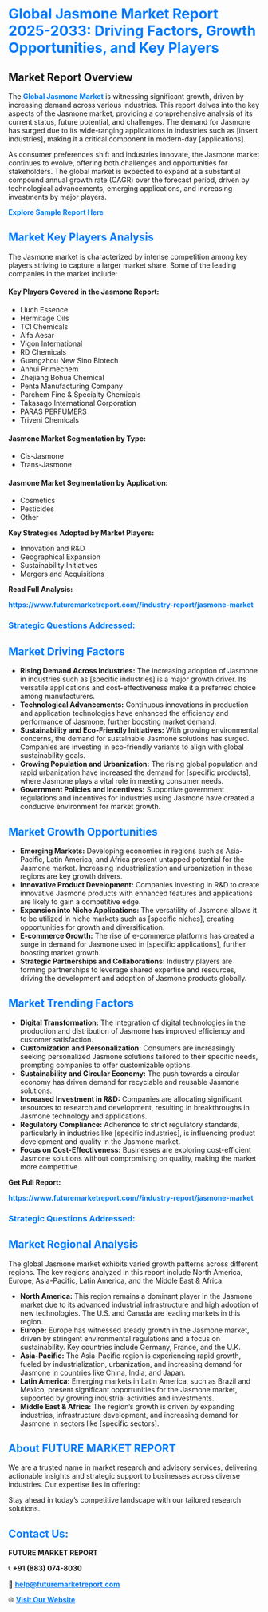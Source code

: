 <h1 style="color: #007BFF;">Global Jasmone Market Report 2025-2033: Driving Factors, Growth Opportunities, and Key Players</h1>

<section id="overview">
<h2>Market Report Overview</h2>
<p>The <a href="https://www.futuremarketreport.com//industry-report/jasmone-market" style="color: #007BFF; text-decoration: none;"><strong>Global Jasmone Market</strong></a> is witnessing significant growth, driven by increasing demand across various industries. This report delves into the key aspects of the Jasmone market, providing a comprehensive analysis of its current status, future potential, and challenges. The demand for Jasmone has surged due to its wide-ranging applications in industries such as [insert industries], making it a critical component in modern-day [applications].</p>
<p>As consumer preferences shift and industries innovate, the Jasmone market continues to evolve, offering both challenges and opportunities for stakeholders. The global market is expected to expand at a substantial compound annual growth rate (CAGR) over the forecast period, driven by technological advancements, emerging applications, and increasing investments by major players.</p>
</section>

<section id="overview">
<p><a href="https://www.futuremarketreport.com//request-sample/reportId=58516" style="color: #007BFF; text-decoration: none;"><strong>Explore Sample Report Here</strong></a></p>
</section>

<section id="key-players">
<h2 style="color: #007BFF;">Market Key Players Analysis</h2>
<p>The Jasmone market is characterized by intense competition among key players striving to capture a larger market share. Some of the leading companies in the market include:</p>
<h4>Key Players Covered in the Jasmone Report:</h4>
<ul><li>Lluch Essence</li><li>Hermitage Oils</li><li>TCI Chemicals</li><li>Alfa Aesar</li><li>Vigon International</li><li>RD Chemicals</li><li>Guangzhou New Sino Biotech</li><li>Anhui Primechem</li><li>Zhejiang Bohua Chemical</li><li>Penta Manufacturing Company</li><li>Parchem Fine &amp; Specialty Chemicals</li><li>Takasago International Corporation</li><li>PARAS PERFUMERS</li><li>Triveni Chemicals</li></ul>
<h4>Jasmone Market Segmentation by Type:</h4>
<ul><li>Cis-Jasmone</li><li>Trans-Jasmone</li></ul>

<h4>Jasmone Market Segmentation by Application:</h4>
<ul><li>Cosmetics</li><li>Pesticides</li><li>Other</li></ul>
<p><strong>Key Strategies Adopted by Market Players:</strong></p>
<ul>
<li>Innovation and R&D</li>
<li>Geographical Expansion</li>
<li>Sustainability Initiatives</li>
<li>Mergers and Acquisitions</li>
</ul>
</section>

<section>
<p><strong>Read Full Analysis: </strong></p><a href="https://www.futuremarketreport.com//industry-report/jasmone-market" style="color: #007BFF; text-decoration: none;"><strong>https://www.futuremarketreport.com//industry-report/jasmone-market</strong></a>
<h3 style="color: #007BFF;">Strategic Questions Addressed:</h3>
</section>

<section id="driving-factors">
<h2 style="color: #007BFF;">Market Driving Factors</h2>
<ul>
<li><strong>Rising Demand Across Industries:</strong> The increasing adoption of Jasmone in industries such as [specific industries] is a major growth driver. Its versatile applications and cost-effectiveness make it a preferred choice among manufacturers.</li>
<li><strong>Technological Advancements:</strong> Continuous innovations in production and application technologies have enhanced the efficiency and performance of Jasmone, further boosting market demand.</li>
<li><strong>Sustainability and Eco-Friendly Initiatives:</strong> With growing environmental concerns, the demand for sustainable Jasmone solutions has surged. Companies are investing in eco-friendly variants to align with global sustainability goals.</li>
<li><strong>Growing Population and Urbanization:</strong> The rising global population and rapid urbanization have increased the demand for [specific products], where Jasmone plays a vital role in meeting consumer needs.</li>
<li><strong>Government Policies and Incentives:</strong> Supportive government regulations and incentives for industries using Jasmone have created a conducive environment for market growth.</li>
</ul>
</section>

<section id="growth-opportunities">
<h2 style="color: #007BFF;">Market Growth Opportunities</h2>
<ul>
<li><strong>Emerging Markets:</strong> Developing economies in regions such as Asia-Pacific, Latin America, and Africa present untapped potential for the Jasmone market. Increasing industrialization and urbanization in these regions are key growth drivers.</li>
<li><strong>Innovative Product Development:</strong> Companies investing in R&D to create innovative Jasmone products with enhanced features and applications are likely to gain a competitive edge.</li>
<li><strong>Expansion into Niche Applications:</strong> The versatility of Jasmone allows it to be utilized in niche markets such as [specific niches], creating opportunities for growth and diversification.</li>
<li><strong>E-commerce Growth:</strong> The rise of e-commerce platforms has created a surge in demand for Jasmone used in [specific applications], further boosting market growth.</li>
<li><strong>Strategic Partnerships and Collaborations:</strong> Industry players are forming partnerships to leverage shared expertise and resources, driving the development and adoption of Jasmone products globally.</li>
</ul>
</section>

<section id="trending-factors">
<h2 style="color: #007BFF;">Market Trending Factors</h2>
<ul>
<li><strong>Digital Transformation:</strong> The integration of digital technologies in the production and distribution of Jasmone has improved efficiency and customer satisfaction.</li>
<li><strong>Customization and Personalization:</strong> Consumers are increasingly seeking personalized Jasmone solutions tailored to their specific needs, prompting companies to offer customizable options.</li>
<li><strong>Sustainability and Circular Economy:</strong> The push towards a circular economy has driven demand for recyclable and reusable Jasmone solutions.</li>
<li><strong>Increased Investment in R&D:</strong> Companies are allocating significant resources to research and development, resulting in breakthroughs in Jasmone technology and applications.</li>
<li><strong>Regulatory Compliance:</strong> Adherence to strict regulatory standards, particularly in industries like [specific industries], is influencing product development and quality in the Jasmone market.</li>
<li><strong>Focus on Cost-Effectiveness:</strong> Businesses are exploring cost-efficient Jasmone solutions without compromising on quality, making the market more competitive.</li>
</ul>
</section>

<section>
<p><strong>Get Full Report: </strong></p><a href="https://www.futuremarketreport.com//industry-report/jasmone-market" style="color: #007BFF; text-decoration: none;"><strong>https://www.futuremarketreport.com//industry-report/jasmone-market</strong></a>
<h3 style="color: #007BFF;">Strategic Questions Addressed:</h3>
</section>


<section id="regional-analysis">
<h2 style="color: #007BFF;">Market Regional Analysis</h2>
<p>The global Jasmone market exhibits varied growth patterns across different regions. The key regions analyzed in this report include North America, Europe, Asia-Pacific, Latin America, and the Middle East & Africa:</p>
<ul>
<li><strong>North America:</strong> This region remains a dominant player in the Jasmone market due to its advanced industrial infrastructure and high adoption of new technologies. The U.S. and Canada are leading markets in this region.</li>
<li><strong>Europe:</strong> Europe has witnessed steady growth in the Jasmone market, driven by stringent environmental regulations and a focus on sustainability. Key countries include Germany, France, and the U.K.</li>
<li><strong>Asia-Pacific:</strong> The Asia-Pacific region is experiencing rapid growth, fueled by industrialization, urbanization, and increasing demand for Jasmone in countries like China, India, and Japan.</li>
<li><strong>Latin America:</strong> Emerging markets in Latin America, such as Brazil and Mexico, present significant opportunities for the Jasmone market, supported by growing industrial activities and investments.</li>
<li><strong>Middle East & Africa:</strong> The region’s growth is driven by expanding industries, infrastructure development, and increasing demand for Jasmone in sectors like [specific sectors].</li>
</ul>
</section>

<footer>
<h2 style="color: #007BFF;">About FUTURE MARKET REPORT</h2>
<p>We are a trusted name in market research and advisory services, delivering actionable insights and strategic support to businesses across diverse industries. Our expertise lies in offering:</p>

<p>Stay ahead in today’s competitive landscape with our tailored research solutions.</p>

<h2 style="color: #007BFF;">Contact Us:</h2>
<p><strong>FUTURE MARKET REPORT</strong></p>
<p>📞 <strong>+91 (883) 074-8030</strong></p>
<p>📧 <strong><a href="mailto:help@futuremarketreport.com" style="color: #007BFF;">help@futuremarketreport.com</a></strong></p>
<p>🌐 <strong><a href="https://www.futuremarketreport.com/" style="color: #007BFF;">Visit Our Website</a></strong></p>
</footer>